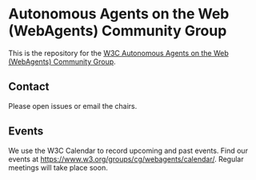 # Autonomous Agents on the Web (WebAgents) Community Group

This is the repository for the [W3C Autonomous Agents on the Web (WebAgents) Community 
Group](https://www.w3.org/community/webagents/).

## Contact

Please open issues or email the chairs.

## Events

We use the W3C Calendar to record upcoming and past events.
Find our events at <https://www.w3.org/groups/cg/webagents/calendar/>.
Regular meetings will take place soon.
